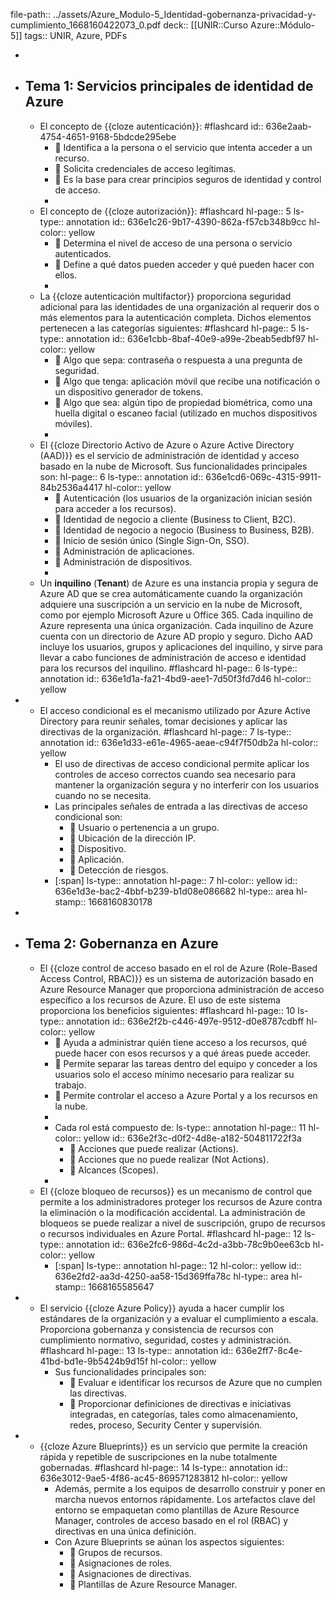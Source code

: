 file-path:: ../assets/Azure_Modulo-5_Identidad-gobernanza-privacidad-y-cumplimiento_1668160422073_0.pdf
deck:: [[UNIR::Curso Azure::Módulo-5]]
tags:: UNIR, Azure, PDFs

-
- ## Tema 1: Servicios principales de identidad de Azure
	- El concepto de {{cloze autenticación}}: #flashcard
	  id:: 636e2aab-4754-4651-9168-5bdcde295ebe
		-  Identifica a la persona o el servicio que intenta acceder a un recurso.
		-  Solicita credenciales de acceso legítimas.
		-  Es la base para crear principios seguros de identidad y control de acceso.
		-
	- El concepto de {{cloze autorización}}: #flashcard
	  hl-page:: 5
	  ls-type:: annotation
	  id:: 636e1c26-9b17-4390-862a-f57cb348b9cc
	  hl-color:: yellow
		-  Determina el nivel de acceso de una persona o servicio autenticados.
		-  Define a qué datos pueden acceder y qué pueden hacer con ellos.
		-
	- La {{cloze autenticación multifactor}} proporciona seguridad adicional para las identidades de una organización al requerir dos o más elementos para la autenticación completa. Dichos elementos pertenecen a las categorías siguientes: #flashcard
	  hl-page:: 5
	  ls-type:: annotation
	  id:: 636e1cbb-8baf-40e9-a99e-2beab5edbf97
	  hl-color:: yellow
		-  Algo que sepa: contraseña o respuesta a una pregunta de seguridad.
		-  Algo que tenga: aplicación móvil que recibe una notificación o un dispositivo generador de tokens.
		-  Algo que sea: algún tipo de propiedad biométrica, como una huella digital o escaneo facial (utilizado en muchos dispositivos móviles).
		-
	- El {{cloze Directorio Activo de Azure o Azure Active Directory (AAD)}} es el servicio de administración de identidad y acceso basado en la nube de Microsoft. Sus funcionalidades principales son:
	  hl-page:: 6
	  ls-type:: annotation
	  id:: 636e1cd6-069c-4315-9911-84b2536a4417
	  hl-color:: yellow
		-  Autenticación (los usuarios de la organización inician sesión para acceder a los recursos).
		-  Identidad de negocio a cliente (Business to Client, B2C).
		-  Identidad de negocio a negocio (Business to Business, B2B).
		-  Inicio de sesión único (Single Sign-On, SSO).
		-  Administración de aplicaciones.
		-  Administración de dispositivos.
		-
	- Un **inquilino** (**Tenant**) de Azure es una instancia propia y segura de Azure AD que se crea automáticamente cuando la organización adquiere una suscripción a un servicio en la nube de Microsoft, como por ejemplo Microsoft Azure u Office 365. Cada inquilino de Azure representa una única organización. Cada inquilino de Azure cuenta con un directorio de Azure AD propio y seguro. Dicho AAD incluye los usuarios, grupos y aplicaciones del inquilino, y sirve para llevar a cabo funciones de administración de acceso e identidad para los recursos del inquilino. #flashcard
	  hl-page:: 6
	  ls-type:: annotation
	  id:: 636e1d1a-fa21-4bd9-aee1-7d50f3fd7d46
	  hl-color:: yellow
-
	- El acceso condicional es el mecanismo utilizado por Azure Active Directory para reunir señales, tomar decisiones y aplicar las directivas de la organización. #flashcard
	  hl-page:: 7
	  ls-type:: annotation
	  id:: 636e1d33-e61e-4965-aeae-c94f7f50db2a
	  hl-color:: yellow
		- El uso de directivas de acceso condicional permite aplicar los controles de acceso correctos cuando sea necesario para mantener la organización segura y no interferir con los usuarios cuando no se necesita.
		- Las principales señales de entrada a las directivas de acceso condicional son:
			-  Usuario o pertenencia a un grupo.
			-  Ubicación de la dirección IP.
			-  Dispositivo.
			-  Aplicación.
			-  Detección de riesgos.
		- [:span]
		  ls-type:: annotation
		  hl-page:: 7
		  hl-color:: yellow
		  id:: 636e1d3e-bac2-4bbf-b239-b1d08e086682
		  hl-type:: area
		  hl-stamp:: 1668160830178
-
- ## Tema 2: Gobernanza en Azure
	- El {{cloze control de acceso basado en el rol de Azure (Role-Based Access Control, RBAC)}} es un sistema de autorización basado en Azure Resource Manager que proporciona administración de acceso específico a los recursos de Azure. El uso de este sistema proporciona los beneficios siguientes: #flashcard
	  hl-page:: 10
	  ls-type:: annotation
	  id:: 636e2f2b-c446-497e-9512-d0e8787cdbff
	  hl-color:: yellow
		-  Ayuda a administrar quién tiene acceso a los recursos, qué puede hacer con esos recursos y a qué áreas puede acceder.
		-  Permite separar las tareas dentro del equipo y conceder a los usuarios solo el acceso mínimo necesario para realizar su trabajo.
		-  Permite controlar el acceso a Azure Portal y a los recursos en la nube.
		-
		- Cada rol está compuesto de:
		  ls-type:: annotation
		  hl-page:: 11
		  hl-color:: yellow
		  id:: 636e2f3c-d0f2-4d8e-a182-504811722f3a
			-  Acciones que puede realizar (Actions).
			-  Acciones que no puede realizar (Not Actions).
			-  Alcances (Scopes).
		-
	- El {{cloze bloqueo de recursos}} es un mecanismo de control que permite a los administradores proteger los recursos de Azure contra la eliminación o la modificación accidental. La administración de bloqueos se puede realizar a nivel de suscripción, grupo de recursos o recursos individuales en Azure Portal. #flashcard
	  hl-page:: 12
	  ls-type:: annotation
	  id:: 636e2fc6-986d-4c2d-a3bb-78c9b0ee63cb
	  hl-color:: yellow
		- [:span]
		  ls-type:: annotation
		  hl-page:: 12
		  hl-color:: yellow
		  id:: 636e2fd2-aa3d-4250-aa58-15d369ffa78c
		  hl-type:: area
		  hl-stamp:: 1668165585647
-
	- El servicio {{cloze Azure Policy}} ayuda a hacer cumplir los estándares de la organización y a evaluar el cumplimiento a escala. Proporciona gobernanza y consistencia de recursos con cumplimiento normativo, seguridad, costes y administración. #flashcard
	  hl-page:: 13
	  ls-type:: annotation
	  id:: 636e2ff7-8c4e-41bd-bd1e-9b5424b9d15f
	  hl-color:: yellow
		- Sus funcionalidades principales son:
			-  Evaluar e identificar los recursos de Azure que no cumplen las directivas.
			-  Proporcionar definiciones de directivas e iniciativas integradas, en categorías, tales como almacenamiento, redes, proceso, Security Center y supervisión.
-
	- {{cloze Azure Blueprints}} es un servicio que permite la creación rápida y repetible de suscripciones en la nube totalmente gobernadas. #flashcard
	  hl-page:: 14
	  ls-type:: annotation
	  id:: 636e3012-9ae5-4f86-ac45-869571283812
	  hl-color:: yellow
		- Además, permite a los equipos de desarrollo construir y poner en marcha nuevos entornos rápidamente. Los artefactos clave del entorno se empaquetan como plantillas de Azure Resource Manager, controles de acceso basado en el rol (RBAC) y directivas en una única definición.
		- Con Azure Blueprints se aúnan los aspectos siguientes:
			-  Grupos de recursos.
			-  Asignaciones de roles.
			-  Asignaciones de directivas.
			-  Plantillas de Azure Resource Manager.